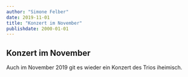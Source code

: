 ```yaml
---
author: "Simone Felber"
date: 2019-11-01
title: "Konzert im November"
publishdate: 2000-01-01
---
```


## Konzert im November

Auch im November 2019 git es wieder ein Konzert des Trios iheimisch.
